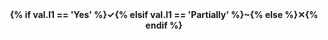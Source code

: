 <center><b>{% if val.l1 == 'Yes' %}&#x2713;{% elsif val.l1 == 'Partially' %}~{% else %}&#x2715;{% endif %}</b></center>
